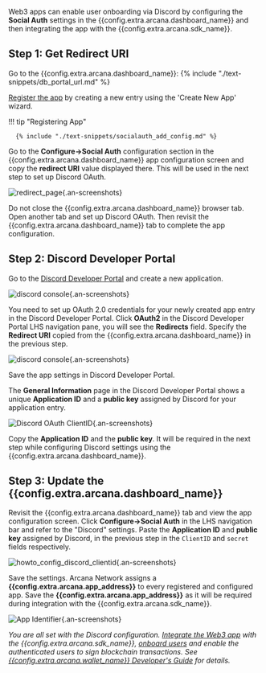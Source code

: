 
Web3 apps can enable user onboarding via Discord by configuring the **Social Auth** settings in the {{config.extra.arcana.dashboard_name}} and then integrating the app with the {{config.extra.arcana.sdk_name}}.

## Step 1: Get Redirect URI

Go to the {{config.extra.arcana.dashboard_name}}: {% include "./text-snippets/db_portal_url.md" %} 

[Register the app]({{page.meta.arcana.root_rel_path}}/howto/config_dapp.md#step-2-register-application) by creating a new entry using the 'Create New App' wizard. 

!!! tip "Registering App"
    
      {% include "./text-snippets/socialauth_add_config.md" %}

Go to the **Configure->Social Auth** configuration section in the {{config.extra.arcana.dashboard_name}} app configuration screen and copy the **redirect URI** value displayed there.  This will be used in the next step to set up Discord OAuth.

![redirect_page](/img/an_dApp_config_redirect_uri.png){.an-screenshots}

Do not close the  {{config.extra.arcana.dashboard_name}} browser tab. Open another tab and set up Discord OAuth. Then revisit the  {{config.extra.arcana.dashboard_name}} tab to complete the app configuration.

## Step 2: Discord Developer Portal

Go to the [Discord Developer Portal](https://discord.com/developers/applications) and create a new application. 

![discord console](/img/an_dApp_discord_dev_console.png){.an-screenshots}

You need to set up OAuth 2.0 credentials for your newly created app entry in the Discord Developer Portal. Click **OAuth2** in the Discord Developer Portal LHS navigation pane, you will see the **Redirects** field. Specify the **Redirect URI** copied from the  {{config.extra.arcana.dashboard_name}} in the previous step. 

![discord console](/img/an_dApp_discord_dev_oauth_uri.png){.an-screenshots}

Save the app settings in Discord Developer Portal. 

The **General Information** page in the Discord Developer Portal shows a unique **Application ID** and a **public key** assigned by Discord for your application entry. 

![Discord OAuth ClientID](/img/an_dApp_discord_clientID.png){.an-screenshots}

Copy the **Application ID** and the **public key**. It will be required in the next step while configuring Discord settings using the  {{config.extra.arcana.dashboard_name}}.

## Step 3: Update the {{config.extra.arcana.dashboard_name}}

Revisit the {{config.extra.arcana.dashboard_name}} tab and view the app configuration screen. Click **Configure->Social Auth** in the LHS navigation bar and refer to the "Discord" settings. Paste the **Application ID** and **public key** assigned by Discord, in the previous step in the `ClientID` and `secret` fields respectively. 

![howto_config_discord_clientid](/img/an_dApp_discord_config.png){.an-screenshots}

Save the settings. Arcana Network assigns a **{{config.extra.arcana.app_address}}** to every registered and configured app. Save the **{{config.extra.arcana.app_address}}** as it will be required during integration with the {{config.extra.arcana.sdk_name}}. 

![App Identifier](/img/an_db_app_address.png){.an-screenshots}

*You are all set with the Discord configuration. [Integrate the Web3 app]({{page.meta.arcana.root_rel_path}}/howto/integrate_auth/index.md) with the {{config.extra.arcana.sdk_name}}, [onboard users]({{page.meta.arcana.root_rel_path}}/howto/onboard_users/index.md) and enable the authenticated users to sign blockchain transactions. See [{{config.extra.arcana.wallet_name}} Developer's Guide]({{page.meta.arcana.root_rel_path}}/howto/arcana_wallet/index.md) for details.*
